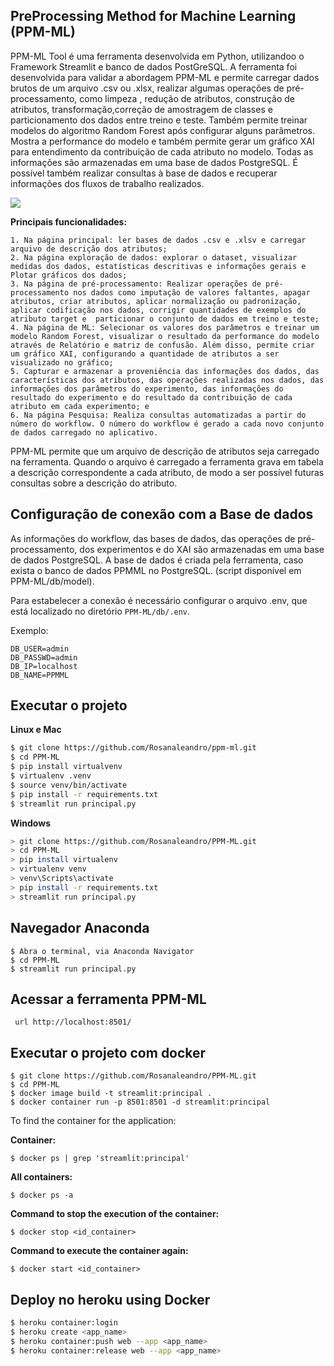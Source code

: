 ## PreProcessing Method for Machine Learning (PPM-ML)

PPM-ML Tool é uma ferramenta desenvolvida em Python, utilizandoo o Framework Streamlit e  banco de dados PostGreSQL. A ferramenta foi desenvolvida para validar a abordagem PPM-ML e permite carregar dados brutos de um arquivo .csv ou .xlsx, realizar algumas operações de pré-processamento, como  limpeza , redução de atributos, construção de atributos, transformação,correção de amostragem de classes e particionamento dos dados entre treino e teste. Também permite treinar modelos do algoritmo Random Forest após configurar alguns parâmetros. Mostra a performance do modelo e também permite  gerar um gráfico XAI para entendimento da contribuição de cada atributo no modelo. Todas as informações são armazenadas em uma base de dados PostgreSQL.  É possível também realizar consultas à base de dados e recuperar informações dos fluxos  de trabalho realizados.

![](img/TELA-FERRAMENTA.png)

**Principais funcionalidades:**

```
1. Na página principal: ler bases de dados .csv e .xlsv e carregar arquivo de descrição dos atributos;
2. Na página exploração de dados: explorar o dataset, visualizar medidas dos dados, estatísticas descritivas e informações gerais e Plotar gráficos dos dados;
3. Na página de pré-processamento: Realizar operações de pré-processamento nos dados como imputação de valores faltantes, apagar atributos, criar atributos, aplicar normalização ou padronização, aplicar codificação nos dados, corrigir quantidades de exemplos do atributo target e  particionar o conjunto de dados em treino e teste;
4. Na página de ML: Selecionar os valores dos parâmetros e treinar um modelo Random Forest, visualizar o resultado da performance do modelo através de Relatório e matriz de confusão. Além disso, permite criar um gráfico XAI, configurando a quantidade de atributos a ser visualizado no gráfico;
5. Capturar e armazenar a proveniência das informações dos dados, das características dos atributos, das operações realizadas nos dados, das informações dos parâmetros do experimento, das informações do resultado do experimento e do resultado da contribuição de cada atributo em cada experimento; e
6. Na página Pesquisa: Realiza consultas automatizadas a partir do número do workflow. O número do workflow é gerado a cada novo conjunto de dados carregado no aplicativo.
```

PPM-ML permite que um arquivo de descrição de atributos seja carregado na ferramenta. Quando o arquivo é carregado a ferramenta grava em tabela a descrição correspondente a cada atributo, de modo a ser possível futuras consultas sobre a descrição do atributo. 

## Configuração de conexão com a Base de dados

As informações do workflow, das bases de dados, das operações de pré-processamento, dos experimentos e do XAI são armazenadas em uma base de dados PostgreSQL. A base de dados é criada pela ferramenta, caso exista o banco de dados PPMML no PostgreSQL.  (script disponível em PPM-ML/db/model).

Para estabelecer a conexão é necessário configurar o arquivo .env, que está localizado no diretório  ```PPM-ML/db/.env```.

Exemplo:
```
DB_USER=admin
DB_PASSWD=admin
DB_IP=localhost
DB_NAME=PPMML
```

## Executar o projeto

**Linux e Mac**

```bash
$ git clone https://github.com/Rosanaleandro/ppm-ml.git
$ cd PPM-ML
$ pip install virtualvenv
$ virtualenv .venv
$ source venv/bin/activate
$ pip install -r requirements.txt
$ streamlit run principal.py
```

**Windows**

```bash
> git clone https://github.com/Rosanaleandro/PPM-ML.git
> cd PPM-ML
> pip install virtualenv
> virtualenv venv
> venv\Scripts\activate
> pip install -r requirements.txt
> streamlit run principal.py
```

## Navegador Anaconda 

```
$ Abra o terminal, via Anaconda Navigator 
$ cd PPM-ML
$ streamlit run principal.py
```
## Acessar a ferramenta PPM-ML

``` url http://localhost:8501/```

## Executar o projeto com docker 

```
$ git clone https://github.com/Rosanaleandro/PPM-ML.git
$ cd PPM-ML
$ docker image build -t streamlit:principal .
$ docker container run -p 8501:8501 -d streamlit:principal
```

To find the container for the application: 

**Container:**
```
$ docker ps | grep 'streamlit:principal'
```

**All containers:**
```
$ docker ps -a
```

**Command to stop the execution of the container:**
```
$ docker stop <id_container>
```

**Command to execute the container again:**
```
$ docker start <id_container>
```
## Deploy no heroku using Docker

```bash
$ heroku container:login
$ heroku create <app_name>
$ heroku container:push web --app <app_name>
$ heroku container:release web --app <app_name>
```





